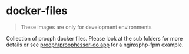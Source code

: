 # docker-files

> These images are only for development environments

Collection of prooph docker files. Please look at the sub folders for more details or see 
[prooph/proophessor-do app](https://github.com/prooph/proophessor-do) for a nginx/php-fpm example.
